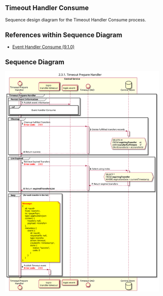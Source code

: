## Timeout Handler Consume

Sequence design diagram for the Timeout Handler Consume process.

## References within Sequence Diagram

* [Event Handler Consume (9.1.0)](../../central-event-processor/9.1.0-event-handler-placeholder.md)

## Sequence Diagram

![seq-timeout-2.3.1.svg](../assets/diagrams/sequence/seq-timeout-2.3.1.svg)